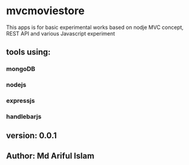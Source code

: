 # mvcmoviestore
This apps is for basic experimental works based on nodje MVC concept, REST API and various Javascript experiment

## tools using:

### mongoDB
### nodejs
### expressjs
### handlebarjs

## version: 0.0.1

## Author: Md Ariful Islam

